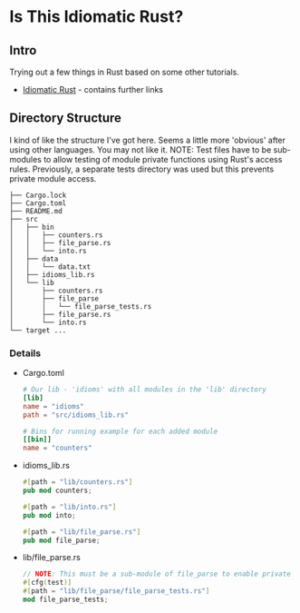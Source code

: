 # Is This Idiomatic Rust?

## Intro

Trying out a few things in Rust based on some other tutorials.

- [Idiomatic Rust](https://fettblog.eu/slides/idiomatic-rust) - contains further links

## Directory Structure

I kind of like the structure I've got here. Seems a little more 'obvious' after using other languages. You may not like it.
NOTE: Test files have to be sub-modules to allow testing of module private functions using Rust's access rules.
      Previously, a separate tests directory was used but this prevents private module access.

    ├── Cargo.lock
    ├── Cargo.toml
    ├── README.md
    ├── src
    │   ├── bin
    │   │   ├── counters.rs
    │   │   ├── file_parse.rs
    │   │   └── into.rs
    │   ├── data
    │   │   └── data.txt
    │   ├── idioms_lib.rs
    │   └── lib
    │       ├── counters.rs
    │       ├── file_parse
    │       │   └── file_parse_tests.rs
    │       ├── file_parse.rs
    │       └── into.rs
    └── target ...

### Details

- Cargo.toml

    ```toml
    # Our lib - 'idioms' with all modules in the 'lib' directory
    [lib]
    name = "idioms"
    path = "src/idioms_lib.rs"

    # Bins for running example for each added module
    [[bin]]
    name = "counters"
    ```

- idioms_lib.rs

    ```rust
    #[path = "lib/counters.rs"]
    pub mod counters;

    #[path = "lib/into.rs"]
    pub mod into;

    #[path = "lib/file_parse.rs"]
    pub mod file_parse;
    ```

- lib/file_parse.rs
    ```rust
    // NOTE: This must be a sub-module of file_parse to enable private function testing!
    #[cfg(test)]
    #[path = "lib/file_parse/file_parse_tests.rs"]
    mod file_parse_tests;
    ```
